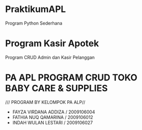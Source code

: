 # PraktikumAPL
Program Python Sederhana

# Program Kasir Apotek
Program CRUD Admin dan Kasir Pelanggan

# PA APL PROGRAM CRUD TOKO BABY CARE & SUPPLIES
/// PROGRAM BY KELOMPOK PA ALP//

+ FAYZA VIRDANA ADDIZA / 2009106004
+ FATHIA NUQ QAMARINA /  2009106012
+ INDAH WULAN LESTARI /  2009106027
